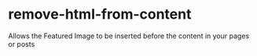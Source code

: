 # remove-html-from-content
Allows the Featured Image to be inserted before the content in your pages or posts
